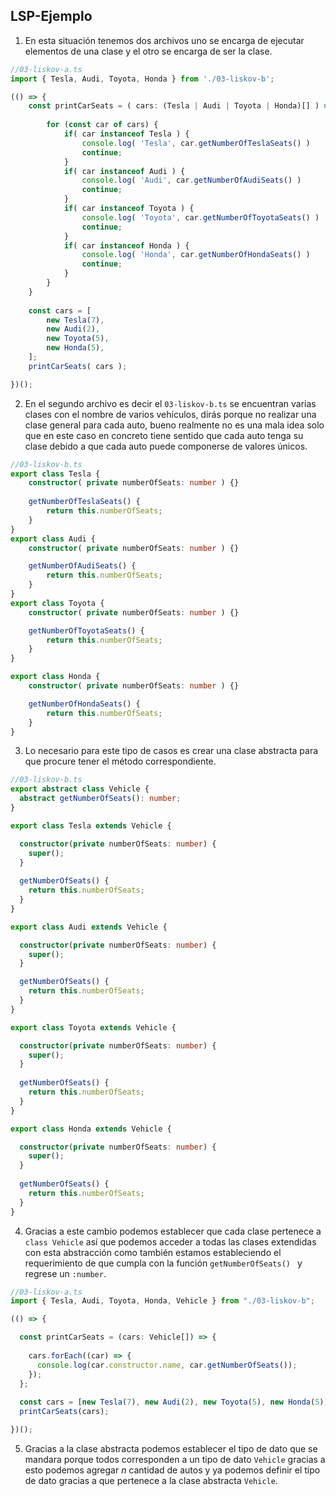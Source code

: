 ## **LSP-Ejemplo**
1. En esta situación tenemos dos archivos uno se encarga de ejecutar elementos de una clase y el otro se encarga de ser la clase.
```ts
//03-liskov-a.ts
import { Tesla, Audi, Toyota, Honda } from './03-liskov-b';

(() => {    
    const printCarSeats = ( cars: (Tesla | Audi | Toyota | Honda)[] ) => {
        
        for (const car of cars) {     
            if( car instanceof Tesla ) {
                console.log( 'Tesla', car.getNumberOfTeslaSeats() )
                continue;
            }
            if( car instanceof Audi ) {
                console.log( 'Audi', car.getNumberOfAudiSeats() )
                continue;
            }
            if( car instanceof Toyota ) {
                console.log( 'Toyota', car.getNumberOfToyotaSeats() )
                continue;
            }
            if( car instanceof Honda ) {
                console.log( 'Honda', car.getNumberOfHondaSeats() )
                continue;
            }         
        }
    }
    
    const cars = [
        new Tesla(7),
        new Audi(2),
        new Toyota(5),
        new Honda(5),
    ];
    printCarSeats( cars );

})();
```
2. En el segundo archivo es decir el `03-liskov-b.ts` se encuentran varias clases con el nombre de varios vehículos, dirás porque no realizar una clase general para cada auto, bueno realmente no es una mala idea solo que en este caso en concreto tiene sentido que cada auto tenga su clase debido a que cada auto puede componerse de valores únicos.
```ts
//03-liskov-b.ts
export class Tesla {
    constructor( private numberOfSeats: number ) {}
    
    getNumberOfTeslaSeats() {
        return this.numberOfSeats;
    }
}
export class Audi {
    constructor( private numberOfSeats: number ) {}

    getNumberOfAudiSeats() {
        return this.numberOfSeats;
    }
}
export class Toyota {
    constructor( private numberOfSeats: number ) {}

    getNumberOfToyotaSeats() {
        return this.numberOfSeats;
    }
}

export class Honda {
    constructor( private numberOfSeats: number ) {}

    getNumberOfHondaSeats() {
        return this.numberOfSeats;
    }
}
```
3. Lo necesario para este tipo de casos es crear una clase abstracta para que procure tener el método correspondiente.
```ts
//03-liskov-b.ts
export abstract class Vehicle {
  abstract getNumberOfSeats(): number;
}

export class Tesla extends Vehicle {

  constructor(private numberOfSeats: number) {
    super();
  }
  
  getNumberOfSeats() {
    return this.numberOfSeats;
  }
}

export class Audi extends Vehicle {

  constructor(private numberOfSeats: number) {
    super();
  }

  getNumberOfSeats() {
    return this.numberOfSeats;
  }
}

export class Toyota extends Vehicle {

  constructor(private numberOfSeats: number) {
    super();
  }
  
  getNumberOfSeats() {
    return this.numberOfSeats;
  }
}

export class Honda extends Vehicle {

  constructor(private numberOfSeats: number) {
    super();
  }
  
  getNumberOfSeats() {
    return this.numberOfSeats;
  }
}
```
4. Gracias a este cambio podemos establecer que cada clase pertenece a `class Vehicle` así que podemos acceder a todas las clases extendidas con esta abstracción como también estamos estableciendo el requerimiento de que cumpla con la función `getNumberOfSeats() ` y regrese un `:number`.
```ts
//03-liskov-a.ts
import { Tesla, Audi, Toyota, Honda, Vehicle } from "./03-liskov-b";

(() => {

  const printCarSeats = (cars: Vehicle[]) => {
  
    cars.forEach((car) => {
      console.log(car.constructor.name, car.getNumberOfSeats());
    });
  };
  
  const cars = [new Tesla(7), new Audi(2), new Toyota(5), new Honda(5)];
  printCarSeats(cars);

})();
```
5. Gracias a la clase abstracta podemos establecer el tipo de dato que se mandara porque todos corresponden a un tipo de dato `Vehicle` gracias a esto podemos agregar *n* cantidad de autos y ya podemos definir el tipo de dato gracias a que pertenece a la clase abstracta `Vehicle`.